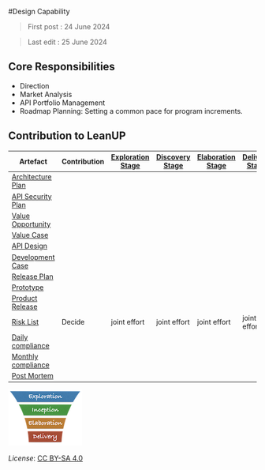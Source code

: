 #Design Capability

> First post : 24 June 2024

> Last edit : 25 June 2024

## Core Responsibilities
- Direction 
- Market Analysis
- API Portfolio Management
- Roadmap Planning: Setting a common pace for program increments.

## Contribution to LeanUP
| Artefact | Contribution | [Exploration Stage](/Stages/exploration.md) |[Discovery Stage](/Stages/discovery.md) | [Elaboration Stage](/Stages/elaboration.md) | [Delivery Stage](/Stages/delivery.md) | 
| ----- | ------------ | - | - | - | - |
| [Architecture Plan](/Artefacts/arch-plan.md) |  |  |  |  |  |
| [API Security Plan](/Artefacts/sec-plan) |  |  |  |  |  |
| [Value Opportunity](/Artefacts/val-oppo.md) |  |  |  |  |  |
| [Value Case](/Artefacts/val-case.md) |  |  |  |  |  |
| [API Design](/Artefacts/api-design.md) | | | | | |
| [Development Case](/Artefacts/dev-case.md) |  |  |  |  |  |
| [Release Plan](/Artefacts/rel-plan.md) |  |  |  |  |  |
| [Prototype](/Artefacts/pro-review.md) |  |  |  |  |  |
| [Product Release](/Artefacts/rel-review.md) |  |  |  |  |  | 
| [Risk List](/Artefacts/risklist.md) | Decide | joint effort | joint effort | joint effort | joint effort |
| [Daily compliance](/Artefacts/dailyCompliance.md) |  |  |  |  |  |
| [Monthly compliance](/Artefacts/monthlyCompliance.md) |  |  |  |  |  |
| [Post Mortem ][pm] |  |  |  |  |  |

[<img src="/images/leanupLogo s.png" alt="drawing" class="center" width="150"/>](/Capabilities/overview.md)

*License*: [CC BY-SA 4.0](https://creativecommons.org/licenses/by-sa/4.0/deed.en)

[pm]: /Artefacts/post-mortem.md
